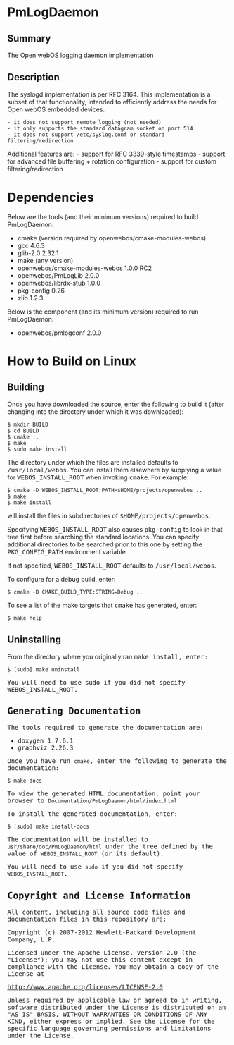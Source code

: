 PmLogDaemon
===========

Summary
-------
The Open webOS logging daemon implementation

Description
-----------
The syslogd implementation is per RFC 3164. This implementation is a subset of
that functionality, intended to efficiently address the needs for Open webOS 
embedded devices.

    - it does not support remote logging (not needed)
    - it only supports the standard datagram socket on port 514
    - it does not support /etc/syslog.conf or standard filtering/redirection

Additional features are:
    - support for RFC 3339-style timestamps
    - support for advanced file buffering + rotation configuration
    - support for custom filtering/redirection

Dependencies
============

Below are the tools (and their minimum versions) required to build PmLogDaemon:

- cmake (version required by openwebos/cmake-modules-webos)
- gcc 4.6.3
- glib-2.0 2.32.1
- make (any version)
- openwebos/cmake-modules-webos 1.0.0 RC2
- openwebos/PmLogLib 2.0.0
- openwebos/librdx-stub 1.0.0
- pkg-config 0.26
- zlib 1.2.3

Below is the component (and its minimum version) required to run PmLogDaemon:

- openwebos/pmlogconf 2.0.0

How to Build on Linux
=====================

## Building

Once you have downloaded the source, enter the following to build it (after
changing into the directory under which it was downloaded):

    $ mkdir BUILD
    $ cd BUILD
    $ cmake ..
    $ make
    $ sudo make install

The directory under which the files are installed defaults to <tt>/usr/local/webos</tt>.
You can install them elsewhere by supplying a value for <tt>WEBOS\_INSTALL\_ROOT</tt>
when invoking <tt>cmake</tt>. For example:

    $ cmake -D WEBOS_INSTALL_ROOT:PATH=$HOME/projects/openwebos ..
    $ make
    $ make install

will install the files in subdirectories of <tt>$HOME/projects/openwebos</tt>.

Specifying <tt>WEBOS\_INSTALL\_ROOT</tt> also causes <tt>pkg-config</tt> to look
in that tree first before searching the standard locations. You can specify
additional directories to be searched prior to this one by setting the
<tt>PKG\_CONFIG\_PATH</tt> environment variable.

If not specified, <tt>WEBOS\_INSTALL\_ROOT</tt> defaults to <tt>/usr/local/webos</tt>.

To configure for a debug build, enter:

    $ cmake -D CMAKE_BUILD_TYPE:STRING=Debug ..

To see a list of the make targets that <tt>cmake</tt> has generated, enter:

    $ make help

## Uninstalling

From the directory where you originally ran <tt>make install<tt>, enter:

    $ [sudo] make uninstall

You will need to use <tt>sudo</tt> if you did not specify <tt>WEBOS\_INSTALL\_ROOT</tt>.


## Generating Documentation

The tools required to generate the documentation are:

- doxygen 1.7.6.1
- graphviz 2.26.3

Once you have run `cmake`, enter the following to generate the documentation:

    $ make docs

To view the generated HTML documentation, point your browser to
`Documentation/PmLogDaemon/html/index.html`

To install the generated documentation, enter:

    $ [sudo] make install-docs

The documentation will be installed to `usr/share/doc/PmLogDaemon/html` under
the tree defined by the value of `WEBOS_INSTALL_ROOT` (or its default).

You will need to use `sudo` if you did not specify `WEBOS_INSTALL_ROOT`.


## Copyright and License Information

All content, including all source code files and documentation files in this repository are:

Copyright (c) 2007-2012 Hewlett-Packard Development Company, L.P.

Licensed under the Apache License, Version 2.0 (the "License");
you may not use this content except in compliance with the License.
You may obtain a copy of the License at

http://www.apache.org/licenses/LICENSE-2.0

Unless required by applicable law or agreed to in writing, software
distributed under the License is distributed on an "AS IS" BASIS,
WITHOUT WARRANTIES OR CONDITIONS OF ANY KIND, either express or implied.
See the License for the specific language governing permissions and
limitations under the License.
